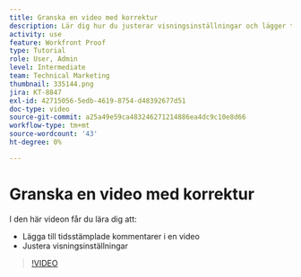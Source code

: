 ```yaml
---
title: Granska en video med korrektur
description: Lär dig hur du justerar visningsinställningar och lägger till tidsstämplade kommentarer i en video med korrektur i [!DNL  Workfront].
activity: use
feature: Workfront Proof
type: Tutorial
role: User, Admin
level: Intermediate
team: Technical Marketing
thumbnail: 335144.png
jira: KT-8847
exl-id: 42715056-5edb-4619-8754-d48392677d51
doc-type: video
source-git-commit: a25a49e59ca483246271214886ea4dc9c10e8d66
workflow-type: tm+mt
source-wordcount: '43'
ht-degree: 0%

---
```


# Granska en video med korrektur

I den här videon får du lära dig att:

* Lägga till tidsstämplade kommentarer i en video
* Justera visningsinställningar

>[!VIDEO](https://video.tv.adobe.com/v/335144/?quality=12&learn=on)

<!--
## Learn more
* Review a video proof
-->
